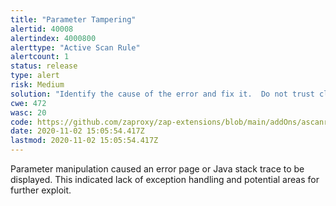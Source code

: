 ```yaml
---
title: "Parameter Tampering"
alertid: 40008
alertindex: 4000800
alerttype: "Active Scan Rule"
alertcount: 1
status: release
type: alert
risk: Medium
solution: "Identify the cause of the error and fix it.  Do not trust client side input and enforce a tight check in the server side.  Besides, catch the exception properly.  Use a generic 500 error page for internal server error."
cwe: 472
wasc: 20
code: https://github.com/zaproxy/zap-extensions/blob/main/addOns/ascanrules/src/main/java/org/zaproxy/zap/extension/ascanrules/ParameterTamperScanRule.java
date: 2020-11-02 15:05:54.417Z
lastmod: 2020-11-02 15:05:54.417Z
---
```

Parameter manipulation caused an error page or Java stack trace to be displayed.  This indicated lack of exception handling and potential areas for further exploit.
